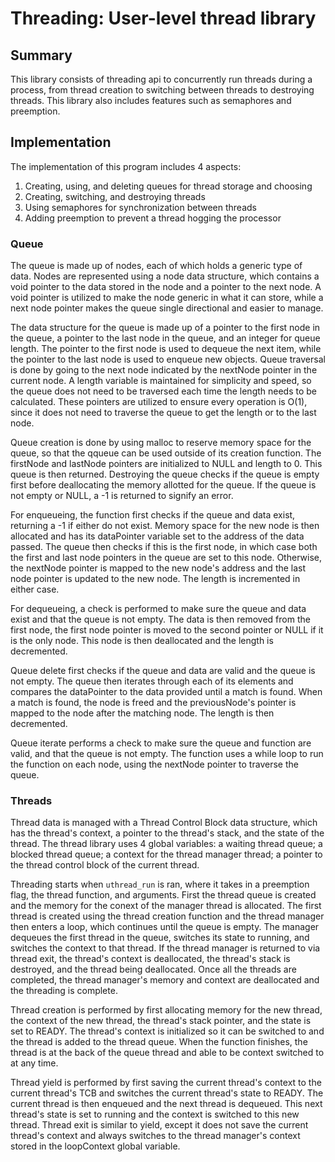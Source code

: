 # Threading: User-level thread library

## Summary

This library consists of threading api to concurrently run threads during a
process, from thread creation to switching between threads to destroying
threads. This library also includes features such as semaphores and preemption.

## Implementation

The implementation of this program includes 4 aspects:

1. Creating, using, and deleting queues for thread storage and choosing
2. Creating, switching, and destroying threads
3. Using semaphores for synchronization between threads
4. Adding preemption to prevent a thread hogging the processor

### Queue

The queue is made up of nodes, each of which holds a generic type of data.
Nodes are represented using a node data structure, which contains a void pointer
to the data stored in the node and a pointer to the next node. A void pointer is
utilized to make the node generic in what it can store, while a next node
pointer makes the queue single directional and easier to manage.

The data structure for the queue is made up of a pointer to the first node in
the queue, a pointer to the last node in the queue, and an integer for queue
length. The pointer to the first node is used to dequeue the next item, while
the pointer to the last node is used to enqueue new objects. Queue traversal is
done by going to the next node indicated by the nextNode pointer in the current
node. A length variable is maintained for simplicity and speed, so the queue
does not need to be traversed each time the length needs to be calculated. These
pointers are utilized to ensure every operation is O(1), since it does not need
to traverse the queue to get the length or to the last node.

Queue creation is done by using malloc to reserve memory space for the queue, so
that the qqueue can be used outside of its creation function. The firstNode and
lastNode pointers are initialized to NULL and length to 0. This queue is then
returned. Destroying the queue checks if the queue is empty first before
deallocating the memory allotted for the queue. If the queue is not empty or
NULL, a -1 is returned to signify an error.

For enqueueing, the function first checks if the queue and data exist, returning
a -1 if either do not exist. Memory space for the new node is then allocated and
has its dataPointer variable set to the address of the data passed. The queue
then checks if this is the first node, in which case both the first and last
node pointers in the queue are set to this node. Otherwise, the nextNode pointer
is mapped to the new node's address and the last node pointer is updated to the
new node. The length is incremented in either case.

For dequeueing, a check is performed to make sure the queue and data exist and
that the queue is not empty. The data is then removed from the first node, the
first node pointer is moved to the second pointer or NULL if it is the only
node. This node is then deallocated and the length is decremented.

Queue delete first checks if the queue and data are valid and the queue is not
empty. The queue then iterates through each of its elements and compares the
dataPointer to the data provided until a match is found. When a match is found,
the node is freed and the previousNode's pointer is mapped to the node after
the matching node. The length is then decremented.

Queue iterate performs a check to make sure the queue and function are valid,
and that the queue is not empty. The function uses a while loop to run the
function on each node, using the nextNode pointer to traverse the queue.

### Threads

Thread data is managed with a Thread Control Block data structure, which has the
thread's context, a pointer to the thread's stack, and the state of the thread.
The thread library uses 4 global variables: a waiting thread queue; a blocked
thread queue; a context for the thread manager thread; a pointer to the
thread control block of the current thread.

Threading starts when `uthread_run` is ran, where it takes in a preemption flag,
the thread function, and arguments. First the thread queue is created and the
memory for the conext of the manager thread is allocated. The first thread is
created using the thread creation function and the thread manager then enters a
loop, which continues until the queue is empty. The manager dequeues the first
thread in the queue, switches its state to running, and switches the context to
that thread. If the thread manager is returned to via thread exit, the thread's
context is deallocated, the thread's stack is destroyed, and the thread being
deallocated. Once all the threads are completed, the thread manager's memory and
context are deallocated and the threading is complete.

Thread creation is performed by first allocating memory for the new thread, the
context of the new thread, the thread's stack pointer, and the state is set to
READY. The thread's context is initialized so it can be switched to and the
thread is added to the thread queue. When the function finishes, the thread is
at the back of the queue thread and able to be context switched to at any time.

Thread yield is performed by first saving the current thread's context to the
current thread's TCB and switches the current thread's state to READY. The
current thread is then enqueued and the next thread is dequeued. This next
thread's state is set to running and the context is switched to this new thread.
Thread exit is similar to yield, except it does not save the current thread's
context and always switches to the thread manager's context stored in the
loopContext global variable.
